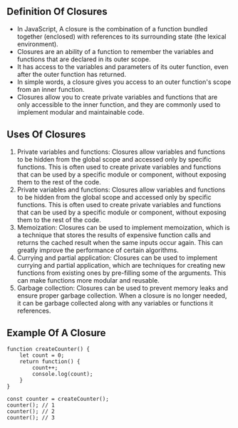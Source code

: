 ## Definition Of Closures

- In JavaScript, A closure is the combination of a function bundled together (enclosed) with references to its surrounding state (the lexical environment).
- Closures are an ability of a function to remember the variables and functions that are declared in its outer scope.
- It has access to the variables and parameters of its outer function, even after the outer function has returned.
- In simple words, a closure gives you access to an outer function's scope from an inner function.
- Closures allow you to create private variables and functions that are only accessible to the inner function, and they are commonly used to implement modular and maintainable code.

## Uses Of Closures

1. Private variables and functions: Closures allow variables and functions to be hidden from the global scope and accessed only by specific functions. This is often used to create private variables and functions that can be used by a specific module or component, without exposing them to the rest of the code.
2. Private variables and functions: Closures allow variables and functions to be hidden from the global scope and accessed only by specific functions. This is often used to create private variables and functions that can be used by a specific module or component, without exposing them to the rest of the code.
3. Memoization: Closures can be used to implement memoization, which is a technique that stores the results of expensive function calls and returns the cached result when the same inputs occur again. This can greatly improve the performance of certain algorithms.
4. Currying and partial application: Closures can be used to implement currying and partial application, which are techniques for creating new functions from existing ones by pre-filling some of the arguments. This can make functions more modular and reusable.
5. Garbage collection: Closures can be used to prevent memory leaks and ensure proper garbage collection. When a closure is no longer needed, it can be garbage collected along with any variables or functions it references.

## Example Of A Closure

```
function createCounter() {
    let count = 0;
    return function() {
        count++;
        console.log(count);
    }
}

const counter = createCounter();
counter(); // 1
counter(); // 2
counter(); // 3
```

